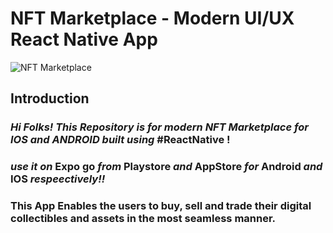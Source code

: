# NFT Marketplace - Modern UI/UX React Native App
![NFT Marketplace](https://i.ibb.co/X5kYdvB/image.png)

## Introduction
 ### *Hi Folks! This Repository is for modern NFT Marketplace for IOS and ANDROID built using* **#ReactNative** !
 ### *use it on* Expo go *from* Playstore *and* AppStore *for* Android *and* IOS *respeectively!!*
 ### This App Enables the users to buy, sell and trade their digital collectibles and assets in the most seamless manner.
